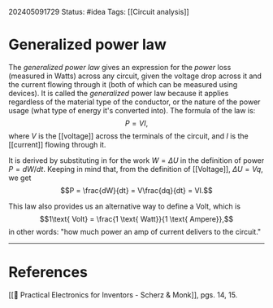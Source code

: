 202405091729
Status: #idea
Tags: [[Circuit analysis]]

# Generalized power law

The *generalized power law* gives an expression for the *power* loss (measured in $\text{Watts}$) across any circuit, given the voltage drop across it and the current flowing through it (both of which can be measured using devices). It is called the *generalized* power law because it applies regardless of the material type of the conductor, or the nature of the power usage (what type of energy it's converted into). The formula of the law is:
$$P = VI,$$
where $V$ is the [[voltage]] across the terminals of the circuit, and $I$ is the [[current]] flowing through it.

It is derived by substituting in for the work $W = \Delta U$ in the definition of power $P = dW/dt$. Keeping in mind that, from the definition of [[Voltage]], $\Delta U = Vq$, we get
$$P = \frac{dW}{dt} = V\frac{dq}{dt} = VI.$$

This law also provides us an alternative way to define a $\text{Volt}$, which is
$$1\text{ Volt} = \frac{1 \text{ Watt}}{1 \text{ Ampere}},$$
in other words: "how much power an amp of current delivers to the circuit."

___
# References
[[📕 Practical Electronics for Inventors - Scherz & Monk]], pgs. 14, 15.